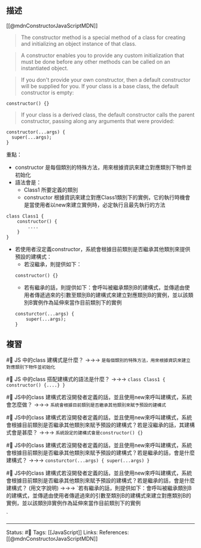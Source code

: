 ## 描述

[[@mdnConstructorJavaScriptMDN]]

> The constructor method is a special method of a class for creating and initializing an object instance of that class.

> A constructor enables you to provide any custom initialization that must be done before any other methods can be called on an instantiated object.


> If you don't provide your own constructor, then a default constructor will be supplied for you. If your class is a base class, the default constructor is empty:

```
constructor() {}
```

> If your class is a derived class, the default constructor calls the parent constructor, passing along any arguments that were provided:

```
constructor(...args) {
  super(...args);
}
```


重點：
- constructor 是每個類別的特殊方法，用來根據資訊來建立對應類別下物件並初始化
- 語法會是：
	- Class1 所要定義的類別
	- constructor 根據資訊來建立對應Class1類別下的實例，它的執行時機會是當使用者以new來建立實例時，必定執行且最先執行的方法
```
class Class1 {
	constructor() {
		....
	}
}
```

- 若使用者沒定義constructor，系統會根據目前類別是否繼承其他類別來提供預設的建構式：
	- 若沒繼承，則提供如下：
	```
	constructor() {}
	```
	- 若有繼承的話，則提供如下：會呼叫被繼承類別B的建構式，並傳遞由使用者傳遞過來的引數至類別B的建構式來建立對應類別B的實例，並以該類別B實例作為延伸來當作目前類別下的實例
	```
	consturctor(...args) {
		super(...args);
	}
	```


## 複習

#🧠 JS 中的class 建構式是什麼？ ->->-> `是每個類別的特殊方法，用來根據資訊來建立對應類別下物件並初始化`
<!--SR:!2024-11-04,461,250-->

#🧠 JS 中的class 搭配建構式的語法是什麼？ ->->-> `class Class1 { constructor() {....} }`
<!--SR:!2023-09-06,55,210-->


#🧠 JS中的class 建構式若沒開發者定義的話，並且使用new來呼叫建構式，系統會怎麼做？ ->->-> `系統會根據目前類別是否繼承其他類別來賦予預設的建構式`
<!--SR:!2025-01-14,509,250-->

#🧠 JS中的class 建構式若沒開發者定義的話，並且使用new來呼叫建構式，系統會根據目前類別是否繼承其他類別來賦予預設的建構式？若是沒繼承的話，其建構式會是甚麼？ ->->-> `系統設定的建構式會是constructor() {}`
<!--SR:!2023-09-03,205,250-->


#🧠 JS中的class 建構式若沒開發者定義的話，並且使用new來呼叫建構式，系統會根據目前類別是否繼承其他類別來賦予預設的建構式？若是繼承的話，會是什麼建構式？ ->->-> `consturctor(...args) { super(...args) }`
<!--SR:!2023-12-13,105,230-->


#🧠 JS中的class 建構式若沒開發者定義的話，並且使用new來呼叫建構式，系統會根據目前類別是否繼承其他類別來賦予預設的建構式？若是繼承的話，會是什麼建構式？ (用文字說明) ->->-> `若有繼承的話，則提供如下：會呼叫被繼承類別B的建構式，並傳遞由使用者傳遞過來的引數至類別B的建構式來建立對應類別B的實例，並以該類別B實例作為延伸來當作目前類別下的實例
<!--SR:!2024-11-02,460,250-->
`


---
Status: #🌱 
Tags:
[[JavaScript]]
Links:
References:
[[@mdnConstructorJavaScriptMDN]]
